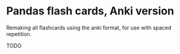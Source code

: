 # Pandas flash cards, Anki version
Remaking all flashcards using the anki format, for use with spaced repetition.

TODO
